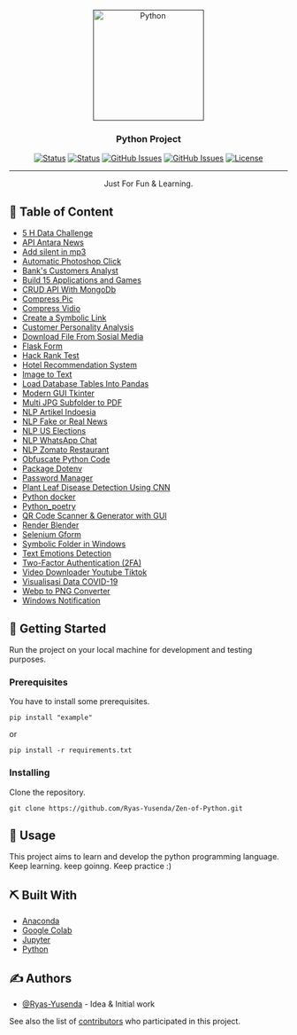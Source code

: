 <p align="center">
<a href="" rel="noopener">
<img width = 200px height = 200px src="https://upload.wikimedia.org/wikipedia/commons/thumb/c/c3/Python-logo-notext.svg/1200px-Python-logo-notext.svg.png" alt="Python"> </a>
</p>
<h3 align="center"> Python Project </h3>

<div align="center">

[![Status](https://img.shields.io/badge/status-active-success.svg)]()
[![Status](https://img.shields.io/github/commit-activity/m/Ryas-Yusenda/Zen-of-Python)](https://github.com/Ryas-Yusenda/Zen-of-Python/commits/main)
[![GitHub Issues](https://img.shields.io/github/repo-size/Ryas-Yusenda/Zen-of-Python)](https://github.com/Ryas-Yusenda/Zen-of-Python)
[![GitHub Issues](https://img.shields.io/github/languages/top/Ryas-Yusenda/Zen-of-Python?color=red)](https://github.com/Ryas-Yusenda/Zen-of-Python)
[![License](https://img.shields.io/badge/license-MIT-blue.svg)](LICENSE.md)

</div>

---

<p align="center"> Just For Fun & Learning.
<br> 
</p>

## 📝 Table of Content

- [5 H Data Challenge](https://github.com/Ryas-Yusenda/Zen-of-Python/tree/main/5%20H%20Data%20Challenge)
- [API Antara News](https://github.com/Ryas-Yusenda/Zen-of-Python/tree/main/API%20Antara%20News)
- [Add silent in mp3](https://github.com/Ryas-Yusenda/Zen-of-Python/tree/main/Add%20silent%20in%20mp3)
- [Automatic Photoshop Click](https://github.com/Ryas-Yusenda/Zen-of-Python/tree/main/Automatic%20Photoshop%20Click)
- [Bank's Customers Analyst](https://github.com/Ryas-Yusenda/Zen-of-Python/tree/main/Bank's%20Customers%20Analyst)
- [Build 15 Applications and Games](https://github.com/Ryas-Yusenda/Zen-of-Python/tree/main/Build%2015%20Applications%20and%20Games)
- [CRUD API With MongoDb](https://github.com/Ryas-Yusenda/Zen-of-Python/tree/main/CRUD%20API%20With%20MongoDb)
- [Compress Pic](https://github.com/Ryas-Yusenda/Zen-of-Python/tree/main/Compress%20Pic)
- [Compress Vidio](https://github.com/Ryas-Yusenda/Zen-of-Python/tree/main/Compress%20Vidio)
- [Create a Symbolic Link](https://github.com/Ryas-Yusenda/Zen-of-Python/tree/main/Create%20a%20Symbolic%20Link)
- [Customer Personality Analysis](https://github.com/Ryas-Yusenda/Zen-of-Python/tree/main/Customer%20Personality%20Analysis)
- [Download File From Sosial Media](https://github.com/Ryas-Yusenda/Zen-of-Python/tree/main/Download%20File%20From%20Sosial%20Media)
- [Flask Form](https://github.com/Ryas-Yusenda/Zen-of-Python/tree/main/Flask%20Form)
- [Hack Rank Test](https://github.com/Ryas-Yusenda/Zen-of-Python/tree/main/Hack%20Rank%20Test)
- [Hotel Recommendation System](https://github.com/Ryas-Yusenda/Zen-of-Python/tree/main/Hotel%20Recommendation%20System)
- [Image to Text](https://github.com/Ryas-Yusenda/Zen-of-Python/tree/main/Image%20to%20Text)
- [Load Database Tables Into Pandas](https://github.com/Ryas-Yusenda/Zen-of-Python/tree/main/Load%20Database%20Tables%20Into%20Pandas)
- [Modern GUI Tkinter](https://github.com/Ryas-Yusenda/Zen-of-Python/tree/main/Modern%20GUI%20Tkinter)
- [Multi JPG Subfolder to PDF](https://github.com/Ryas-Yusenda/Zen-of-Python/tree/main/Multi%20JPG%20Subfolder%20to%20PDF)
- [NLP Artikel Indoesia](https://github.com/Ryas-Yusenda/Zen-of-Python/tree/main/NLP%20Artikel%20Indoesia)
- [NLP Fake or Real News](https://github.com/Ryas-Yusenda/Zen-of-Python/tree/main/NLP%20Fake%20or%20Real%20News)
- [NLP US Elections](https://github.com/Ryas-Yusenda/Zen-of-Python/tree/main/NLP%20US%20Elections)
- [NLP WhatsApp Chat](https://github.com/Ryas-Yusenda/Zen-of-Python/tree/main/NLP%20WhatsApp%20Chat)
- [NLP Zomato Restaurant](https://github.com/Ryas-Yusenda/Zen-of-Python/tree/main/NLP%20Zomato%20Restaurant)
- [Obfuscate Python Code](https://github.com/Ryas-Yusenda/Zen-of-Python/tree/main/Obfuscate%20Python%20Code)
- [Package Dotenv](https://github.com/Ryas-Yusenda/Zen-of-Python/tree/main/Package%20Dotenv)
- [Password Manager](https://github.com/Ryas-Yusenda/Zen-of-Python/tree/main/Password%20Manager)
- [Plant Leaf Disease Detection Using CNN](https://github.com/Ryas-Yusenda/Zen-of-Python/tree/main/Plant%20Leaf%20Disease%20Detection%20Using%20CNN)
- [Python docker](https://github.com/Ryas-Yusenda/Zen-of-Python/tree/main/Python%20docker)
- [Python_poetry](https://github.com/Ryas-Yusenda/Zen-of-Python/tree/main/Python_poetry)
- [QR Code Scanner & Generator with GUI](https://github.com/Ryas-Yusenda/Zen-of-Python/tree/main/QR%20Code%20Scanner%20&%20Generator%20with%20GUI)
- [Render Blender](https://github.com/Ryas-Yusenda/Zen-of-Python/tree/main/Render%20Blender)
- [Selenium Gform](https://github.com/Ryas-Yusenda/Zen-of-Python/tree/main/Selenium%20Gform)
- [Symbolic Folder in Windows](https://github.com/Ryas-Yusenda/Zen-of-Python/tree/main/Symbolic%20Folder%20in%20Windows)
- [Text Emotions Detection](https://github.com/Ryas-Yusenda/Zen-of-Python/tree/main/Text%20Emotions%20Detection)
- [Two-Factor Authentication (2FA)](https://github.com/Ryas-Yusenda/Zen-of-Python/tree/main/Two-Factor%20Authentication%20(2FA))
- [Video Downloader Youtube Tiktok](https://github.com/Ryas-Yusenda/Zen-of-Python/tree/main/Video%20Downloader%20Youtube%20Tiktok)
- [Visualisasi Data COVID-19](https://github.com/Ryas-Yusenda/Zen-of-Python/tree/main/Visualisasi%20Data%20COVID-19)
- [Webp to PNG Converter](https://github.com/Ryas-Yusenda/Zen-of-Python/tree/main/Webp%20to%20PNG%20Converter)
- [Windows Notification](https://github.com/Ryas-Yusenda/Zen-of-Python/tree/main/Windows%20Notification)
## 🏁 Getting Started <a name="getting_started"></a>

Run the project on your local machine for development and testing purposes.

### Prerequisites

You have to install some prerequisites.

```
pip install "example"
```

or

```
pip install -r requirements.txt
```

### Installing

Clone the repository.

```
git clone https://github.com/Ryas-Yusenda/Zen-of-Python.git
```

## 🎈 Usage <a name="usage"></a>

This project aims to learn and develop the python programming language. Keep learning. keep goinng. Keep practice :)

## ⛏️ Built With <a name="tech_stack"></a>

- [Anaconda](https://www.anaconda.com/)
- [Google Colab](https://colab.research.google.com/)
- [Jupyter](https://jupyter.org/)
- [Python](https://www.python.org/)

## ✍️ Authors <a name="authors"></a>

- [@Ryas-Yusenda](https://github.com/Ryas-Yusenda) - Idea & Initial work

See also the list of [contributors](https://github.com/Ryas-Yusenda/Zen-of-Python/contributors)
who participated in this project.